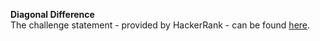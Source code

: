 **Diagonal Difference**
<br>
The challenge statement - provided by HackerRank -  can be found [here](https://www.hackerrank.com/challenges/one-month-preparation-kit-diagonal-difference/problem).